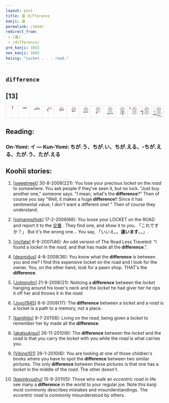 ```yaml
---
layout: post
title: 違 difference
kanji: 違
permalink: /1644/
redirect_from:
 - /違/
 - /difference/
pre_kanji: 1643
nex_kanji: 1645
heisig: "Locket . . . road."
---
```


## `difference`

## [13]

<div class="stroke"><img src="../images/E98195.png" /></div>

## Reading:

### On-Yomi: イ &mdash; Kun-Yomi: ちが.う、ちが.い、ちが.える、-ちが.える、たが.う、たが.える

## Koohii stories:

1) [<a href="http://kanji.koohii.com/profile/sweetneet">sweetneet</a>] 30-8-2006(221): You lose your precious <em>locket</em> on the <em>road</em> to somewhere. You ask people if they&#039;ve seen it, but no luck. &quot;Just buy another one,&quot; someone says. &quot;I mean, what&#039;s the<strong> difference</strong>?&quot; Then of course you say &quot;Well, it makes a huge<strong> difference</strong>!! Since it has sentimental value, I don&#039;t want a different one! &quot; Then of course they understand. 

2) [<a href="http://kanji.koohii.com/profile/romanrozhok">romanrozhok</a>] 17-2-2008(68): You loose your LOCKET on the ROAD and report it to the   <a href="http://jisho.org/kanji/details/交番">交番</a>  . They find one, and show it to you. 「これですか？」 But it&#039;s the wrong one... You say, 「いいえ。。<strong>違います</strong>。。」. 

3) [<a href="http://kanji.koohii.com/profile/mcfate">mcfate</a>] 6-9-2007(46): An odd version of The Road Less Traveled: &quot;I found a <em>locket</em> in the <em>road</em>, and that has made all the<strong> difference</strong>.&quot;. 

4) [<a href="http://kanji.koohii.com/profile/desmidus">desmidus</a>] 4-8-2008(36): You know what the<strong> difference</strong> is between you and me? I find this expensive locket on the road and I look for the owner. You, on the other hand, look for a pawn shop. THAT&#039;s the<strong> difference</strong>. 

5) [<a href="http://kanji.koohii.com/profile/Johnnyltn">Johnnyltn</a>] 21-9-2006(21): Noticing a<strong> difference</strong> between the <em>locket</em> hanging around his lover&#039;s neck and the <em>locket</em> he had giver her he rips it off her and throws it in the <em>road</em>. 

6) [<a href="http://kanji.koohii.com/profile/Joyo1945">Joyo1945</a>] 8-6-2009(17): The<strong> difference</strong> between a <em>locket</em> and a <em>road</em> is a locket is a path to a memory, not a place. 

7) [<a href="http://kanji.koohii.com/profile/kanjihito">kanjihito</a>] 9-7-2011(6): Living on the <em>road</em>, being given a <em>locket</em> to remember her by made all the<strong> difference</strong>. 

8) [<a href="http://kanji.koohii.com/profile/akatsukigui">akatsukigui</a>] 26-11-2010(6): The<strong> difference</strong> between the <em>locket</em> and the <em>road</em> is that you carry the <em>locket</em> with you while the <em>road</em> is what carries you. 

9) [<a href="http://kanji.koohii.com/profile/Viking101">Viking101</a>] 26-1-2010(6): You are looking at one of those children&#039;s books where you have to spot the<strong> difference</strong> between two similar pictures. The only<strong> difference</strong> between these pictures is that one has a <em>locket</em> in the middle of the <em>road</em>. The other doesn&#039;t. 

10) [<a href="http://kanji.koohii.com/profile/bexinkyushu">bexinkyushu</a>] 15-9-2011(5): Those who walk an <em>eccentric road</em> in life see many a<strong> difference</strong> in the world to your regular joe. Note this kanji most commonly describes mistakes and misunderstandings. The <em>eccentric road</em> is commonly misunderstood by others. 
